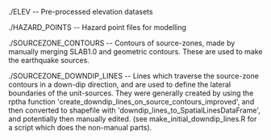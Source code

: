 ./ELEV -- Pre-processed elevation datasets

./HAZARD_POINTS -- Hazard point files for modelling

./SOURCEZONE_CONTOURS -- Contours of source-zones, made by manually merging
    SLAB1.0 and geometric contours. These are used to make the earthquake sources.

./SOURCEZONE_DOWNDIP_LINES -- Lines which traverse the source-zone contours in
    a down-dip direction, and are used to define the lateral boundaries of the
    unit-sources. They were generally created by using the rptha function
    'create_downdip_lines_on_source_contours_improved', and then converted
    to shapefile with 'downdip_lines_to_SpatialLinesDataFrame', and potentially
    then manually edited. (see make_initial_downdip_lines.R for a script which does 
    the non-manual parts).

